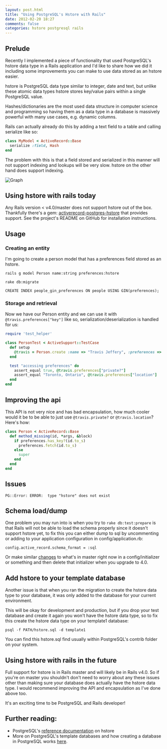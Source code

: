 ```yaml
---
layout: post.html
title: "Using PostgreSQL's Hstore with Rails"
date: 2012-02-20 18:27
comments: false
categories: hstore postgresql rails
---
```


## Prelude

Recently I implemented a piece of functionality that used PostgreSQL's hstore
data type in a Rails application and I'd like to share how we did it including
some improvements you can make to use data stored as an hstore easier.

hstore is PostgreSQL data type similar to integer, date and text, but
unlike these atomic data types hstore stores key/value pairs within a single
PostgreSQL value.

Hashes/dictionaries are the most used data structure in computer science and
programming so having them as a data type in a database is massively
powerful with many use cases, e.g. dynamic columns.

Rails can actually already do this by adding a text field to a table and
calling serialize like so:

``` ruby
class MyModel < ActiveRecord::Base
  serialize :field, Hash
end
```

The problem with this is that a field stored and serialized in this manner will not
support indexing and lookups will be very slow. hstore on the other hand does support indexing.

![Graph](https://docs.google.com/spreadsheet/oimg?key=0At-PylhYQ8Q0dDVlblluWW1kQUxpZWUyZElLMVJCUmc&oid=1&zx=jfvyr8xso2hq)

## Using hstore with rails today

Any Rails version < v4.0/master does not support hstore out of
the box. Thankfully there's a gem: [activerecord-postgres-hstore](https://github.com/softa/activerecord-postgres-hstore)
that provides support. See the project's README on GitHub for installation
instructions.

## Usage

### Creating an entity

I'm going to create a person model that has a preferences field stored as an
hstore.

`rails g model Person name:string preferences:hstore`

`rake db:migrate`

`CREATE INDEX people_gin_preferences ON people USING GIN(preferences);`

### Storage and retrieval

Now we have our Person entity and we can use it with `@travis.preferences["key"]` like so, serialization/deserialization is handled
for us:

``` ruby
require 'test_helper'

class PersonTest < ActiveSupport::TestCase
  def setup
    @travis = Person.create :name => "Travis Jeffery", :preferences => {"private?" => true, "location" => "Toronto, Ontario"}
  end

  test "accessing preferences" do
    assert_equal true, @travis.preferences["private?"]
    assert_equal "Toronto, Ontario", @travis.preferences["location"]
  end
end
```

## Improving the api

This API is not very nice and has bad encapsulation, how much cooler would
it be to be able to just use `@travis.private?` or `@travis.location`? Here's
how:

``` ruby
class Person < ActiveRecord::Base
  def method_missing(id, *args, &block)
    if preferences.has_key?(id.to_s)
      preferences.fetch(id.to_s)
    else
      super
    end
  end
end
```

## Issues

`PG::Error: ERROR:  type "hstore" does not exist`

## Schema load/dump

One problem you may run into is when you try to `rake db:test:prepare` is that
Rails will not be able to load the schema properly since it doesn't support
hstore yet, to fix this you can either dump to sql by uncommenting or adding to your
application configuration in config/application.rb:

`config.active_record.schema_format = :sql`

Or make similar [changes](https://github.com/rails/rails/pull/4896) to what's
in master right now in a config/initializer or something and then delete
that initializer when you upgrade to 4.0.

## Add hstore to your template database

Another issue is that when you ran the migration to create the hstore data type to
your database, it was only added to the database for your current environment.

This will be okay for development and production, but if you drop your test
database and create it again you won't have the hstore data type, so to fix this
create the hstore data type on your template1 database:

`psql -f PATH/hstore.sql -d template1`

You can find this hstore.sql find usually within PostgreSQL's contrib folder on
your system.

## Using hstore with rails in the future

Full support for hstore is in Rails master and will likely be in Rails v4.0. So
if you're on master you shouldn't don't need to worry about any these issues other than making sure your
database does actually have the hstore data type. I would recommend improving the API and encapsulation as I've done above too.

It's an exciting time to be PostgreSQL and Rails developer!

## Further reading:

- PostgreSQL's [reference documentation](http://www.postgresql.org/docs/9.1/static/hstore.html) on hstore
- More on PostgreSQL's template databases and how creating a database in
PostgreSQL works [here](http://www.postgresql.org/docs/8.1/static/manage-ag-templatedbs.html).
